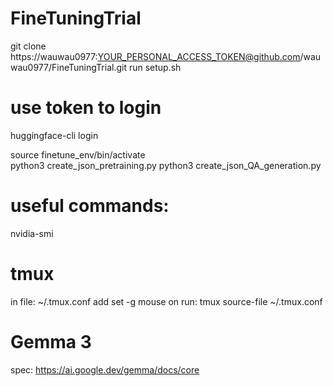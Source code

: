 # FineTuningTrial

git clone https://wauwau0977:YOUR_PERSONAL_ACCESS_TOKEN@github.com/wauwau0977/FineTuningTrial.git
run setup.sh

# use token to login
huggingface-cli login

source finetune_env/bin/activate  
python3 create_json_pretraining.py 
python3 create_json_QA_generation.py

# useful commands:
nvidia-smi


# tmux
in file: ~/.tmux.conf add
set -g mouse on
run: tmux source-file ~/.tmux.conf

# Gemma 3
spec: https://ai.google.dev/gemma/docs/core